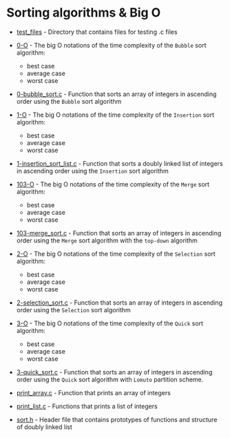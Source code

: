# Sorting algorithms & Big O

- [test_files](https://github.com/KristiSeraj/sorting_algorithms/tree/main/test_files) - Directory that contains files for testing .c files

- [0-O](https://github.com/KristiSeraj/sorting_algorithms/blob/main/0-O) - The big O notations of the time complexity of the `Bubble` sort algorithm:
  - best case
  - average case
  - worst case

- [0-bubble_sort.c](https://github.com/KristiSeraj/sorting_algorithms/blob/main/0-bubble_sort.c) - Function that sorts an array of integers in ascending order using the `Bubble` sort algorithm

- [1-O](https://github.com/KristiSeraj/sorting_algorithms/blob/main/1-O) - The big O notations of the time complexity of the `Insertion` sort algorithm:
  - best case
  - average case
  - worst case

- [1-insertion_sort_list.c](https://github.com/KristiSeraj/sorting_algorithms/blob/main/1-insertion_sort_list.c) - Function that sorts a doubly linked list of integers in ascending order using the `Insertion` sort algorithm

- [103-O](https://github.com/KristiSeraj/sorting_algorithms/blob/main/103-O) - The big O notations of the time complexity of the `Merge` sort algorithm:
  - best case
  - average case
  - worst case

- [103-merge_sort.c](https://github.com/KristiSeraj/sorting_algorithms/blob/main/103-merge_sort.c) - Function that sorts an array of integers in ascending order using the `Merge` sort algorithm with the `top-down` algorithm

- [2-O](https://github.com/KristiSeraj/sorting_algorithms/blob/main/2-O) - The big O notations of the time complexity of the `Selection` sort algorithm:
  - best case
  - average case
  - worst case

- [2-selection_sort.c](https://github.com/KristiSeraj/sorting_algorithms/blob/main/2-selection_sort.c) - Function that sorts an array of integers in ascending order using the `Selection` sort algorithm

- [3-O](https://github.com/KristiSeraj/sorting_algorithms/blob/main/3-O) - The big O notations of the time complexity of the `Quick` sort algorithm:
  - best case
  - average case
  - worst case

- [3-quick_sort.c](https://github.com/KristiSeraj/sorting_algorithms/blob/main/3-quick_sort.c) - Function that sorts an array of integers in ascending order using the `Quick` sort algorithm with `Lomuto` partition scheme.

- [print_array.c](https://github.com/KristiSeraj/sorting_algorithms/blob/main/print_array.c) - Function that prints an array of integers

- [print_list.c](https://github.com/KristiSeraj/sorting_algorithms/blob/main/print_list.c) - Functions that prints a list of integers

- [sort.h](https://github.com/KristiSeraj/sorting_algorithms/blob/main/sort.h) - Header file that contains prototypes of functions and structure of doubly linked list
